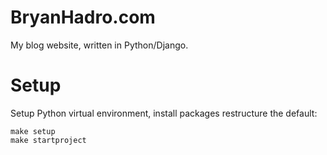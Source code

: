 # BryanHadro.com

My blog website, written in Python/Django.

# Setup

Setup Python virtual environment, install packages restructure the default:

    make setup
    make startproject

